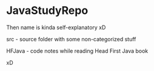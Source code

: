 # JavaStudyRepo

Then name is kinda self-explanatory xD

src - source folder with some non-categorized stuff

HFJava - code notes while reading Head First Java book

xD

